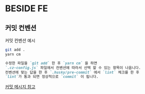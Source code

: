 # BESIDE FE


## 커밋 컨벤션

커밋 컨벤션 예시

```bash
git add .
yarn cm
```

```md
수정한 파일을 `git add` 한 후 `yarn cm` 을 하면
`.cz-config.js` 파일에서 컨벤션에 따라서 선택 할 수 있는 항목이 나옵니다.
컨벤션에 맞는 답을 한 후 `.husky/pre-commit` 에서 `lint` 체크를 한 후
`lint`가 통과 되면 정상적으로 `commit` 이 됩니다.
```

[커밋 메시지 참고](https://webruden.tistory.com/486)